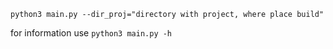 ```
python3 main.py --dir_proj="directory with project, where place build"
``` 

for information use ```python3 main.py -h```
 


